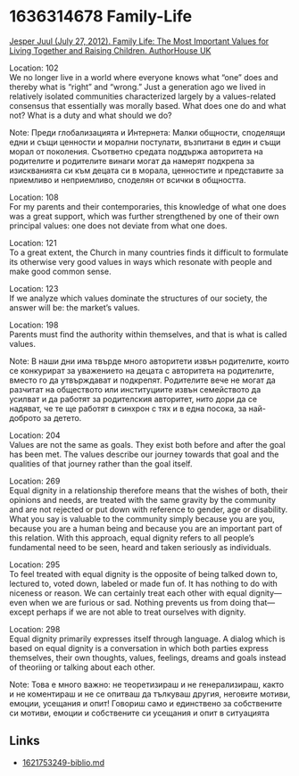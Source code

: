 # 1636314678 Family-Life

[Jesper Juul (July 27, 2012). Family Life: The Most Important Values for Living Together and Raising Children. AuthorHouse UK](https://www.amazon.com/dp/B0792WD2SS)

Location: 102   
We no longer live in a world where everyone knows what “one” does and thereby what is “right” and “wrong.” Just a generation ago we lived in relatively isolated communities characterized largely by a values-related consensus that essentially was morally based. What does one do and what not? What is a duty and what should we do?
                
Note: Преди глобализацията и Интернета: Малки общности, споделящи едни и същи ценности и морални постулати, възпитани в един и същи морал от поколения. Съответно средата поддържа авторитета на родителите и родителите винаги могат да намерят подкрепа за изискванията си към децата си в морала, ценностите и представите за приемливо и неприемливо, споделян от всички в общността.

Location: 108   
For my parents and their contemporaries, this knowledge of what one does was a great support, which was further strengthened by one of their own principal values: one does not deviate from what one does.
                
Location: 121   
To a great extent, the Church in many countries finds it difficult to formulate its otherwise very good values in ways which resonate with people and make good common sense.
                
Location: 123   
If we analyze which values dominate the structures of our society, the answer will be: the market’s values.
                
Location: 198   
Parents must find the authority within themselves, and that is what is called values.
                
Note: В наши дни има твърде много авторитети извън родителите, които се конкурират за уважението на децата с авторитета на родителите, вместо го да утвърждават и подкрепят. Родителите вече не могат да разчитат на обществото или институциите извън семейството да усилват и да работят за родителския авторитет, нито дори да се надяват, че  те ще работят в синхрон с тях и в една посока, за най-доброто за детето.

Location: 204   
Values are not the same as goals. They exist both before and after the goal has been met. The values describe our journey towards that goal and the qualities of that journey rather than the goal itself.

Location: 269   
Equal dignity in a relationship therefore means that the wishes of both, their opinions and needs, are treated with the same gravity by the community and are not rejected or put down with reference to gender, age or disability. What you say is valuable to the community simply because you are you, because you are a human being and because you are an important part of this relation. With this approach, equal dignity refers to all people’s fundamental need to be seen, heard and taken seriously as individuals.

Location: 295   
To feel treated with equal dignity is the opposite of being talked down to, lectured to, voted down, labeled or made fun of. It has nothing to do with niceness or reason. We can certainly treat each other with equal dignity—even when we are furious or sad. Nothing prevents us from doing that—except perhaps if we are not able to treat ourselves with dignity.

Location: 298   
Equal dignity primarily expresses itself through language. A dialog which is based on equal dignity is a conversation in which both parties express themselves, their own thoughts, values, feelings, dreams and goals instead of theoriing or talking about each other.
                
Note: Това е много важно: не теоретизираш и не генерализираш, както и не коментираш и не се опитваш да тълкуваш другия, неговите мотиви, емоции, усещания и опит! Говориш само и единствено за собствените си мотиви, емоции и собствените си усещания и опит в ситуацията




## Links
- [1621753249-biblio.md](1621753249-biblio.md)
